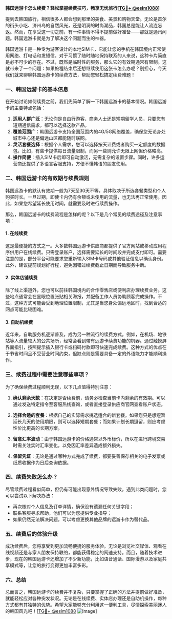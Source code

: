 **韩国远游卡怎么续费？轻松掌握续费技巧，畅享无忧旅行[[TG💪+ @esim1088](https://t.me/s/esim1088)]**

提到去韩国旅行，相信很多人都会想到那里的美食、美景和购物天堂。无论是首尔的街头小吃、济州岛的自然风光，还是明洞的时尚潮品，韩国总是能让人流连忘返。然而，在享受这一切之前，有一件事情不得不提前做好准备——那就是通讯问题。韩国远游卡就是为了解决这个问题而生的神器。

韩国远游卡是一种专为游客设计的本地SIM卡，它能让您的手机在韩国境内正常使用网络、打电话和发短信。对于习惯了随时随地保持联系的人来说，这种卡片简直是必不可少的存在。不过，既然是临时性的服务，那么它的有效期通常有限制。这就带来了一个问题：如果旅程结束后还想继续使用这张卡怎么办呢？别担心，今天我们就来聊聊韩国远游卡的续费方法，帮助您轻松搞定续费难题！

### **一、韩国远游卡的基本信息**
在开始讨论如何续费之前，我们先简单了解一下韩国远游卡的基本情况。韩国远游卡的主要特点包括：

1. **适用人群广泛**：无论你是自由行游客、商务人士还是短期留学人员，只要您有短期通信需求，都可以选择这款产品。
2. **覆盖范围广**：韩国远游卡支持全国范围内的4G/5G网络覆盖，确保您无论身处城市中心还是偏远山区都能随时联网。
3. **灵活套餐选择**：根据个人需求，您可以选择按天计费或者购买一定额度的数据包。比如，有些卡提供每日流量限制，而另一些则允许无限上网但价格略高。
4. **操作简便**：插入SIM卡后即可自动激活，无需复杂的设置步骤。同时，许多运营商还提供了多语言客服支持，方便不懂韩语的朋友使用。

### **二、韩国远游卡的有效期与续费规则**
韩国远游卡的默认有效期一般为7天至30天不等，具体取决于所选套餐类型和个人购买时长。一旦过期，即使卡内仍有余额或未使用的流量，也无法再正常使用。因此，如果您希望延长使用时间，就需要及时进行续费操作。

那么，韩国远游卡的续费流程是怎样的呢？以下是几个常见的续费途径及注意事项：

#### **1. 在线续费**
这是最便捷的方式之一。大多数韩国远游卡供应商都提供了官方网站或移动应用程序供用户在线续费。只需登录账户，选择需要延长的时间段并完成支付即可。需要注意的是，部分平台可能要求您重新输入SIM卡号码或其他验证信息以确认身份。此外，建议提前规划好行程，避免因错过续费截止日期而导致服务中断。

#### **2. 实体店铺续费**
除了线上渠道外，您也可以前往韩国境内的合作零售店或便利店办理续费业务。这些地点通常会在显眼位置张贴相关海报，并配备工作人员协助顾客完成操作。不过，这种方式可能会受到地理位置限制，尤其是当您身处偏远地区时，找到合适的网点可能比较困难。

#### **3. 自助机续费**
近年来，自助服务机逐渐普及，成为另一种流行的续费方式。例如，在机场、地铁站等人流量较大的公共场所，经常会看到带有远游卡续费功能的机器。通过触摸屏界面指引，按照提示插入银行卡或扫码付款即可快速完成续费。这种方式的优点在于节省时间且不受营业时间约束，但缺点则是需要具备一定的外语能力才能顺利操作。

### **三、续费过程中需要注意哪些事项？**
为了确保续费过程顺利无误，以下几点值得特别注意：

1. **确认剩余天数**：在决定是否续费前，请务必检查当前卡内剩余的有效期。可以通过发送特定指令至客服热线查询，或者直接登录供应商官网查看账户状态。
   
2. **选择合适的套餐**：根据自己的实际需求挑选适合的新套餐。如果您只是想短暂延长几天的使用期限，则可以选择短期套餐；而如果计划长期逗留，则应考虑性价比更高的长期方案。

3. **留意汇率波动**：由于韩国远游卡的价格通常以外币标价，所以在进行跨境交易时需关注实时汇率变化，以免因汇率差异造成额外损失。

4. **保留凭证**：无论是通过哪种方式完成了续费，都要妥善保存相关的电子发票或纸质收据作为日后查询依据。

### **四、续费失败怎么办？**
尽管续费过程看似简单，但仍有可能出现意外情况导致失败。遇到此类问题时，您可以尝试以下解决办法：

- 再次核对个人信息及订单详情，确保没有遗漏任何关键字段；
- 联系客服寻求帮助，他们可以为您提供专业指导；
- 如果仍然无法解决问题，可以考虑更换其他品牌的远游卡作为替代品。

### **五、续费后的体验升级**
成功续费后，您将享受到更加流畅便捷的服务体验。无论是浏览社交媒体、观看在线视频还是与家人朋友保持联络，都能获得稳定的网速支持。而且，随着技术进步，现在的韩国远游卡还增加了不少新功能，比如语音通话、国际漫游以及家庭共享模式等，让您的旅行变得更加丰富多彩。

### **六、总结**
总而言之，韩国远游卡的续费并不复杂，只要掌握了正确的方法并提前做好准备，就能轻松应对各种突发状况。无论是在线续费、实体店办理还是自助机操作，每种方式都有其独特的优势。希望大家能够充分利用这一便利工具，尽情探索美丽迷人的韩国风光吧！[[TG💪+ @esim1088](https://t.me/s/esim1088) ![Image](https://i.postimg.cc/4NQfJmqS/Snipaste-2025-05-13-00-14-12.png)]